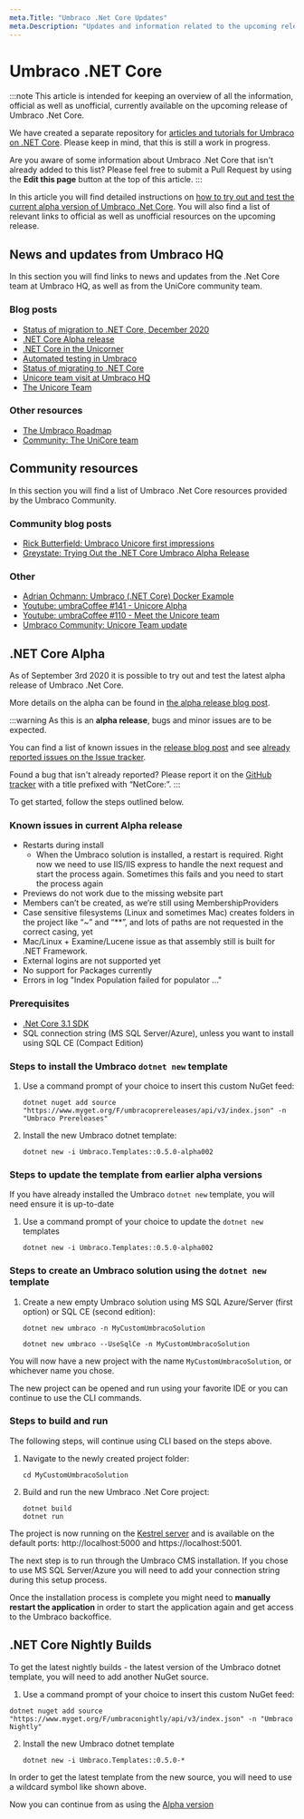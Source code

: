 ```yaml
---
meta.Title: "Umbraco .Net Core Updates"
meta.Description: "Updates and information related to the upcoming release of Umbraco .Net Core."
---
```


# Umbraco .NET Core

:::note
This article is intended for keeping an overview of all the information, official as well as unofficial, currently available on the upcoming release of Umbraco .Net Core.

We have created a separate repository for [articles and tutorials for Umbraco on .NET Core](https://github.com/umbraco/UmbracoCMSDocs). Please keep in mind, that this is still a work in progress.

Are you aware of some information about Umbraco .Net Core that isn't already added to this list?
Please feel free to submit a Pull Request by using the **Edit this page** button at the top of this article.
:::

In this article you will find detailed instructions on [how to try out and test the current alpha version of Umbraco .Net Core](#net-core-alpha). You will also find a list of relevant links to official as well as unofficial resources on the upcoming release.

## News and updates from Umbraco HQ

In this section you will find links to news and updates from the .Net Core team at Umbraco HQ, as well as from the UniCore community team.

### Blog posts

* [Status of migration to .NET Core, December 2020](https://umbraco.com/blog/status-of-migration-to-net-core-december-2020/)
* [.NET Core Alpha release](https://umbraco.com/blog/net-core-alpha-release/)
* [.NET Core in the Unicorner](https://umbraco.com/blog/the-unicorner-returns-net-core-alpha-release/)
* [Automated testing in Umbraco](https://umbraco.com/blog/automated-testing-in-umbraco/)
* [Status of migrating to .NET Core](https://umbraco.com/blog/status-of-migration-to-net-core/)
* [Unicore team visit at Umbraco HQ](https://umbraco.com/blog/unicore-team-visit-at-umbraco-hq/)
* [The Unicore Team](https://umbraco.com/blog/the-unicore-team/)

### Other resources

* [The Umbraco Roadmap](https://umbraco.com/products/roadmap/)
* [Community: The UniCore team](https://our.umbraco.com/get-involved/the-unicore-team/)

## Community resources

In this section you will find a list of Umbraco .Net Core resources provided by the Umbraco Community.

### Community blog posts

* [Rick Butterfield: Umbraco Unicore first impressions](https://rickbutterfield.com/blog/umbraco-unicore-impressions)
* [Greystate: Trying Out the .NET Core Umbraco Alpha Release](https://greystate.dk/log/2020/09/04/umbraco-net-core-alpha/)

### Other

* [Adrian Ochmann: Umbraco (.NET Core) Docker Example](https://github.com/thecogworks/umbraco-core-docker-example)
* [Youtube: umbraCoffee #141 - Unicore Alpha](https://www.youtube.com/watch?v=-ceCJZ9Tus0&ab_channel=umbraCoffee)
* [Youtube: umbraCoffee #110 - Meet the Unicore team](https://www.youtube.com/watch?v=55xAuUxkpUo&ab_channel=umbraCoffee)
* [Umbraco Community: Unicore Team update](https://www.youtube.com/watch?v=0WmP3Xdq9dU)

## .NET Core Alpha

As of September 3rd 2020 it is possible to try out and test the latest alpha release of Umbraco .Net Core.

More details on the alpha can be found in [the alpha release blog post](https://umbraco.com/blog/net-core-alpha-release/).

:::warning
As this is an **alpha release**, bugs and minor issues are to be expected.

You can find a list of known issues in the [release blog post](https://umbraco.com/blog/net-core-alpha-release/) and see [already reported issues on the Issue tracker](https://github.com/umbraco/Umbraco-CMS/issues?q=is%3Aopen+is%3Aissue+label%3Aproject%2Fnet-core+).

Found a bug that isn't already reported? Please report it on the [GitHub tracker](https://github.com/umbraco/Umbraco-CMS/issues/new?labels=project%2Fnet-core&template=3_BugNetCore.md&title=NetCore%3A%20%7BIssue%20Title%7D) with a title prefixed with “NetCore:”.
:::

To get started, follow the steps outlined below.

### Known issues in current Alpha release

* Restarts during install
  * When the Umbraco solution is installed, a restart is required. Right now we need to use IIS/IIS express to handle the next request and start the process again. Sometimes this fails and you need to start the process again
* Previews do not work due to the missing website part
* Members can’t be created, as we’re still using MembershipProviders
* Case sensitive filesystems (Linux and sometimes Mac) creates folders in the project like “~” and “**”, and lots of paths are not requested in the correct casing, yet
* Mac/Linux + Examine/Lucene issue as that assembly still is built for .NET Framework.
* External logins are not supported yet
* No support for Packages currently
* Errors in log "Index Population failed for populator ..."

### Prerequisites

* [.Net Core 3.1 SDK](https://dotnet.microsoft.com/download)
* SQL connection string (MS SQL Server/Azure), unless you want to install using SQL CE (Compact Edition)

### Steps to install the Umbraco `dotnet new` template

1. Use a command prompt of your choice to insert this custom NuGet feed:

    ```none
    dotnet nuget add source "https://www.myget.org/F/umbracoprereleases/api/v3/index.json" -n "Umbraco Prereleases"
    ```

1. Install the new Umbraco dotnet template:

    ```none
    dotnet new -i Umbraco.Templates::0.5.0-alpha002
    ```

### Steps to update the template from earlier alpha versions

If you have already installed the Umbraco `dotnet new` template, you will need ensure it is up-to-date 

1. Use a command prompt of your choice to update the `dotnet new` templates

    ```none
    dotnet new -i Umbraco.Templates::0.5.0-alpha002
    ```

### Steps to create an Umbraco solution using the `dotnet new` template

1. Create a new empty Umbraco solution using MS SQL Azure/Server (first option) or SQL CE (second edition):

    ```none
    dotnet new umbraco -n MyCustomUmbracoSolution
    ```

    ```none
    dotnet new umbraco --UseSqlCe -n MyCustomUmbracoSolution
    ```

You will now have a new project with the name `MyCustomUmbracoSolution`, or whichever name you chose.

The new project can be opened and run using your favorite IDE or you can continue to use the CLI commands.

### Steps to build and run

The following steps, will continue using CLI based on the steps above.

1. Navigate to the newly created project folder:

    ```none
    cd MyCustomUmbracoSolution
    ```

2. Build and run the new Umbraco .Net Core project:

    ```none
    dotnet build
    dotnet run
    ```

The project is now running on the [Kestrel server](https://docs.microsoft.com/en-us/aspnet/core/fundamentals/servers/?view=aspnetcore-3.1&tabs=windows#kestrel) and is available on the default ports: http://localhost:5000 and https://localhost:5001.

The next step is to run through the Umbraco CMS installation. If you chose to use MS SQL Server/Azure you will need to add your connection string during this setup process.

Once the installation process is complete you might need to **manually restart the application** in order to start the application again and get access to the Umbraco backoffice.

## .NET Core Nightly Builds

To get the latest nightly builds - the latest version of the Umbraco dotnet template, you will need to add another NuGet source. 

1. Use a command prompt of your choice to insert this custom NuGet feed:

```none
dotnet nuget add source "https://www.myget.org/F/umbraconightly/api/v3/index.json" -n "Umbraco Nightly"
```  

2. Install the new Umbraco dotnet template
    ```none
    dotnet new -i Umbraco.Templates::0.5.0-*
    ```

In order to get the latest template from the new source, you will need to use a wildcard symbol like shown above.

Now you can continue from as using the [Alpha version](#steps-to-create-an-umbraco-solution-using-the-dotnet-new-template)
